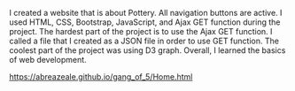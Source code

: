 I created a website that is about Pottery. 
All navigation buttons are active. I used HTML, CSS, Bootstrap, JavaScript, and Ajax GET function during the project. 
The hardest part of the project is to use the Ajax GET function. I called a file that I created as a JSON file in order to use GET function.
The coolest part of the project was using D3 graph. 
Overall, I learned the basics of web development.

https://abreazeale.github.io/gang_of_5/Home.html
